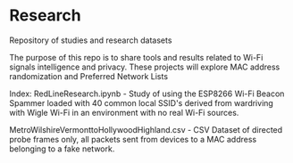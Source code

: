 # Research
Repository of studies and research datasets

The purpose of this repo is to share tools and results related to Wi-Fi signals intelligence and privacy.
These projects will explore MAC address randomization and Preferred Network Lists

Index: 
RedLineResearch.ipynb - Study of using the ESP8266 Wi-Fi Beacon Spammer loaded with 40 common local SSID's derived from wardriving with Wigle Wi-Fi in an environment with no real Wi-Fi sources.

MetroWilshireVermonttoHollywoodHighland.csv - CSV Dataset of directed probe frames only, all packets sent from devices to a MAC address belonging to a fake network.
